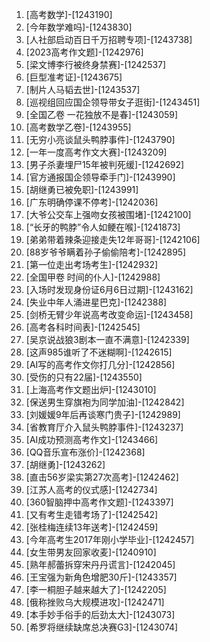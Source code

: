 
1. [高考数学]-[1243190]
1. [今年数学难吗]-[1243830]
1. [人社部启动百日千万招聘专项]-[1243738]
1. [2023高考作文题]-[1242976]
1. [梁文博李行被终身禁赛]-[1242537]
1. [巨型准考证]-[1243675]
1. [制片人马韬去世]-[1243537]
1. [巡视组回应国企领导带女子逛街]-[1243451]
1. [全国乙卷 一花独放不是春]-[1243059]
1. [高考数学乙卷]-[1243955]
1. [无穷小亮谈鼠头鸭脖事件]-[1243790]
1. [一年一度高考作文大赛]-[1243209]
1. [男子杀妻埋尸15年被判死缓]-[1242692]
1. [官方通报国企领导牵手门]-[1243990]
1. [胡继勇已被免职]-[1243991]
1. [广东明确停课不停考]-[1242036]
1. [大爷公交车上强吻女孩被围堵]-[1242100]
1. [“长牙的鸭脖”令人如鲠在喉]-[1241873]
1. [弟弟带着辣条迎接走失12年哥哥]-[1242106]
1. [88岁爷爷瞒着孙子偷偷陪考]-[1242895]
1. [第一位走出考场考生]-[1242932]
1. [全国甲卷 时间的仆人]-[1242988]
1. [入场时发现身份证6月6日过期]-[1243162]
1. [失业中年人涌进星巴克]-[1242388]
1. [剑桥无臂少年说高考改变命运]-[1243458]
1. [高考各科时间表]-[1242545]
1. [吴京说战狼3剧本一直不满意]-[1242339]
1. [这声985谁听了不迷糊啊]-[1242615]
1. [AI写的高考作文你打几分]-[1242856]
1. [受伤的只有22届]-[1243550]
1. [上海高考作文题出炉]-[1243010]
1. [保送男生穿旗袍为同学加油]-[1242842]
1. [刘媛媛9年后再谈寒门贵子]-[1242989]
1. [省教育厅介入鼠头鸭脖事件]-[1243237]
1. [AI成功预测高考作文]-[1243466]
1. [QQ音乐宣布涨价]-[1242368]
1. [胡继勇]-[1243262]
1. [直击56岁梁实第27次高考]-[1242462]
1. [江苏人高考的仪式感]-[1242734]
1. [360智脑押中高考作文题]-[1243397]
1. [又有考生走错考场了]-[1242542]
1. [张桂梅连续13年送考]-[1242459]
1. [今年高考生2017年刚小学毕业]-[1242457]
1. [女生带男友回家收麦]-[1240910]
1. [熟年郝蕾拆穿宋丹丹谎言]-[1242045]
1. [王宝强为新角色增肥30斤]-[1243357]
1. [李一桐胆子越来越大了]-[1242205]
1. [俄称挫败乌大规模进攻]-[1242471]
1. [本手妙手俗手的后劲太大]-[1243073]
1. [希罗将继续缺席总决赛G3]-[1243074]